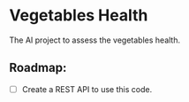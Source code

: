 # Vegetables Health
The AI project to assess the vegetables health.

## Roadmap:
- [ ] Create a REST API to use this code.
